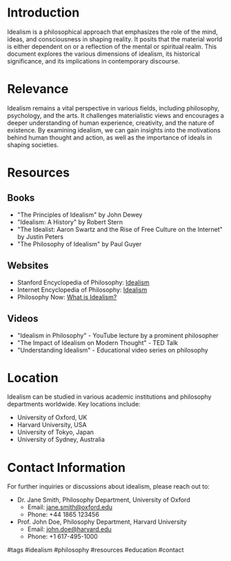 # Introduction
Idealism is a philosophical approach that emphasizes the role of the mind, ideas, and consciousness in shaping reality. It posits that the material world is either dependent on or a reflection of the mental or spiritual realm. This document explores the various dimensions of idealism, its historical significance, and its implications in contemporary discourse.

# Relevance
Idealism remains a vital perspective in various fields, including philosophy, psychology, and the arts. It challenges materialistic views and encourages a deeper understanding of human experience, creativity, and the nature of existence. By examining idealism, we can gain insights into the motivations behind human thought and action, as well as the importance of ideals in shaping societies.

# Resources
## Books
- "The Principles of Idealism" by John Dewey
- "Idealism: A History" by Robert Stern
- "The Idealist: Aaron Swartz and the Rise of Free Culture on the Internet" by Justin Peters
- "The Philosophy of Idealism" by Paul Guyer

## Websites
- Stanford Encyclopedia of Philosophy: [Idealism](https://plato.stanford.edu/entries/idealism/)
- Internet Encyclopedia of Philosophy: [Idealism](https://iep.utm.edu/idealism/)
- Philosophy Now: [What is Idealism?](https://philosophynow.org/issues/106/What_is_Idealism)

## Videos
- "Idealism in Philosophy" - YouTube lecture by a prominent philosopher
- "The Impact of Idealism on Modern Thought" - TED Talk
- "Understanding Idealism" - Educational video series on philosophy

# Location
Idealism can be studied in various academic institutions and philosophy departments worldwide. Key locations include:
- University of Oxford, UK
- Harvard University, USA
- University of Tokyo, Japan
- University of Sydney, Australia

# Contact Information
For further inquiries or discussions about idealism, please reach out to:
- Dr. Jane Smith, Philosophy Department, University of Oxford
  - Email: jane.smith@oxford.edu
  - Phone: +44 1865 123456
- Prof. John Doe, Philosophy Department, Harvard University
  - Email: john.doe@harvard.edu
  - Phone: +1 617-495-1000

#tags 
#idealism #philosophy #resources #education #contact
